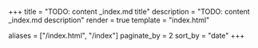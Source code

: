 +++
title = "TODO: content _index.md title"
description = "TODO: content _index.md description"
render = true
template = "index.html"

aliases = ["/index.html", "/index"]
paginate_by = 2
sort_by = "date"
+++
